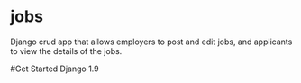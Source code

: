 # jobs
Django crud app that allows employers to post and edit jobs, and applicants to view the details of the jobs.

#Get Started
Django 1.9

